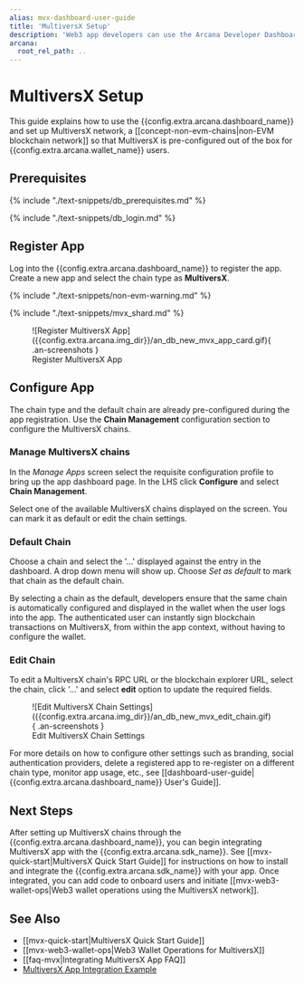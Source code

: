 ```yaml
---
alias: mvx-dashboard-user-guide
title: 'MultiversX Setup'
description: 'Web3 app developers can use the Arcana Developer Dashboard to register and configure the apps to use MultiversX network, before integration with the Arcana Auth SDK.'
arcana:
  root_rel_path: ..
---
```


# MultiversX Setup

This guide explains how to use the {{config.extra.arcana.dashboard_name}} and set up MultiversX network, a [[concept-non-evm-chains|non-EVM blockchain network]] so that MultiversX is pre-configured out of the box for {{config.extra.arcana.wallet_name}} users.

## Prerequisites

{% include "./text-snippets/db_prerequisites.md" %}

{% include "./text-snippets/db_login.md" %}

## Register App

Log into the {{config.extra.arcana.dashboard_name}} to register the app. Create a new app and select the chain type as **MultiversX**. 

{% include "./text-snippets/non-evm-warning.md" %}

{% include "./text-snippets/mvx_shard.md" %}

<figure markdown="span">
  ![Register MultiversX App]({{config.extra.arcana.img_dir}}/an_db_new_mvx_app_card.gif){ .an-screenshots }
  <figcaption>Register MultiversX App</figcaption>
</figure>

## Configure App

The chain type and the default chain are already pre-configured during the app registration. Use the **Chain Management** configuration section to configure the MultiversX chains.

### Manage MultiversX chains

In the *Manage Apps* screen select the requisite configuration profile to bring up the app dashboard page. In the LHS click **Configure** and select **Chain Management**.

Select one of the available MultiversX chains displayed on the screen. You can mark it as default or edit the chain settings.

### Default Chain

Choose a chain and select the '...' displayed against the entry in the dashboard. A drop down menu will show up. Choose *Set as default* to mark that chain as the default chain.

By selecting a chain as the default, developers ensure that the same chain is automatically configured and displayed in the wallet when the user logs into the app. The authenticated user can instantly sign blockchain transactions on MultiversX, from within the app context, without having to configure the wallet.

### Edit Chain

To edit a MultiversX chain's RPC URL or the blockchain explorer URL, select the chain, click '...' and select **edit** option to update the required fields.

<figure markdown="span">
  ![Edit MultiversX Chain Settings]({{config.extra.arcana.img_dir}}/an_db_new_mvx_edit_chain.gif){ .an-screenshots }
  <figcaption>Edit MultiversX Chain Settings</figcaption>
</figure>

For more details on how to configure other settings such as branding, social authentication providers, delete a registered app to re-register on a different chain type, monitor app usage, etc., see [[dashboard-user-guide|{{config.extra.arcana.dashboard_name}} User's Guide]]. 

## Next Steps

After setting up MultiversX chains through the {{config.extra.arcana.dashboard_name}}, you can begin integrating MultiversX app with the {{config.extra.arcana.sdk_name}}. See [[mvx-quick-start|MultiversX Quick Start Guide]] for instructions on how to install and integrate the {{config.extra.arcana.sdk_name}} with your app. Once integrated, you can add code to onboard users and initiate [[mvx-web3-wallet-ops|Web3 wallet operations using the MultiversX network]].

## See Also

* [[mvx-quick-start|MultiversX Quick Start Guide]]
* [[mvx-web3-wallet-ops|Web3 Wallet Operations for MultiversX]]
* [[faq-mvx|Integrating MultiversX App FAQ]]
* [MultiversX App Integration Example](https://github.com/arcana-network/auth-examples)
